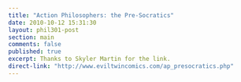 ```yaml
---
title: "Action Philosophers: the Pre-Socratics"
date: 2010-10-12 15:31:30
layout: phil301-post
section: main
comments: false
published: true
excerpt: Thanks to Skyler Martin for the link.
direct-link: "http://www.eviltwincomics.com/ap_presocratics.php"
---
```

